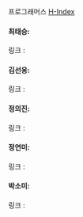 프로그래머스 [H-Index](https://school.programmers.co.kr/learn/courses/30/lessons/42747) <br>

#### 최태승: 
링크 : 

#### 김선웅: 
링크 : 

#### 정의진: 
링크 : 

#### 정연미: 
링크 : 

#### 박소미:
링크 :

